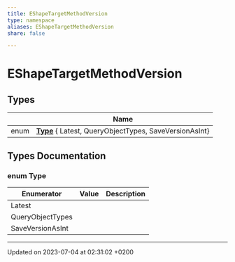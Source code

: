 ```yaml
---
title: EShapeTargetMethodVersion
type: namespace
aliases: EShapeTargetMethodVersion
share: false

---
```


# EShapeTargetMethodVersion



## Types

|                | Name           |
| -------------- | -------------- |
| enum| **[Type](/docs/SDK/Source/Namespaces/namespaceEShapeTargetMethodVersion.md#enum-type)** { Latest, QueryObjectTypes, SaveVersionAsInt} |

## Types Documentation

### enum Type

| Enumerator | Value | Description |
| ---------- | ----- | ----------- |
| Latest | |   |
| QueryObjectTypes | |   |
| SaveVersionAsInt | |   |









-------------------------------

Updated on 2023-07-04 at 02:31:02 +0200